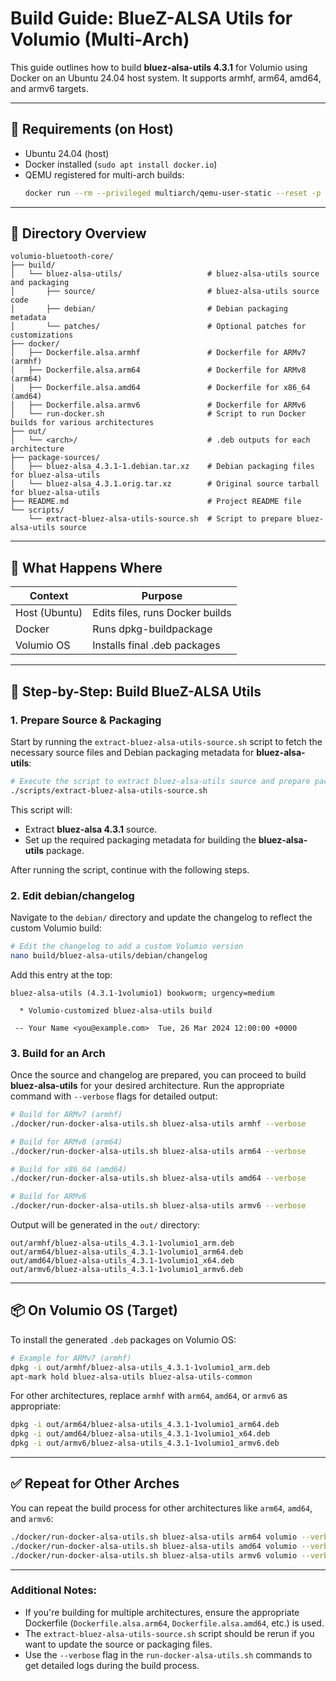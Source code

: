 # Build Guide: BlueZ-ALSA Utils for Volumio (Multi-Arch)

This guide outlines how to build **bluez-alsa-utils 4.3.1** for Volumio using Docker on an Ubuntu 24.04 host system. It supports armhf, arm64, amd64, and armv6 targets.

---

## 🔧 Requirements (on Host)

- Ubuntu 24.04 (host)
- Docker installed (`sudo apt install docker.io`)
- QEMU registered for multi-arch builds:
  ```bash
  docker run --rm --privileged multiarch/qemu-user-static --reset -p yes
  ```

---

## 📁 Directory Overview

```
volumio-bluetooth-core/
├── build/
│   └── bluez-alsa-utils/                   # bluez-alsa-utils source and packaging
│       ├── source/                         # bluez-alsa-utils source code
│       ├── debian/                         # Debian packaging metadata
│       └── patches/                        # Optional patches for customizations
├── docker/
│   ├── Dockerfile.alsa.armhf               # Dockerfile for ARMv7 (armhf)
│   ├── Dockerfile.alsa.arm64               # Dockerfile for ARMv8 (arm64)
│   ├── Dockerfile.alsa.amd64               # Dockerfile for x86_64 (amd64)
│   ├── Dockerfile.alsa.armv6               # Dockerfile for ARMv6
│   └── run-docker.sh                       # Script to run Docker builds for various architectures
├── out/
│   └── <arch>/                             # .deb outputs for each architecture
├── package-sources/
│   ├── bluez-alsa_4.3.1-1.debian.tar.xz    # Debian packaging files for bluez-alsa-utils
│   └── bluez-alsa_4.3.1.orig.tar.xz        # Original source tarball for bluez-alsa-utils
├── README.md                               # Project README file
└── scripts/
    └── extract-bluez-alsa-utils-source.sh  # Script to prepare bluez-alsa-utils source
```

---

## 🧭 What Happens Where

| Context       | Purpose                         |
|---------------|---------------------------------|
| Host (Ubuntu) | Edits files, runs Docker builds |
| Docker        | Runs dpkg-buildpackage          |
| Volumio OS    | Installs final .deb packages    |

---

## 🧱 Step-by-Step: Build BlueZ-ALSA Utils

### 1. Prepare Source & Packaging

Start by running the `extract-bluez-alsa-utils-source.sh` script to fetch the necessary source files and Debian packaging metadata for **bluez-alsa-utils**:

```bash
# Execute the script to extract bluez-alsa-utils source and prepare packaging
./scripts/extract-bluez-alsa-utils-source.sh
```

This script will:
- Extract **bluez-alsa 4.3.1** source.
- Set up the required packaging metadata for building the **bluez-alsa-utils** package.

After running the script, continue with the following steps.

### 2. Edit debian/changelog

Navigate to the `debian/` directory and update the changelog to reflect the custom Volumio build:

```bash
# Edit the changelog to add a custom Volumio version
nano build/bluez-alsa-utils/debian/changelog
```

Add this entry at the top:
```
bluez-alsa-utils (4.3.1-1volumio1) bookworm; urgency=medium

  * Volumio-customized bluez-alsa-utils build

 -- Your Name <you@example.com>  Tue, 26 Mar 2024 12:00:00 +0000
```

### 3. Build for an Arch

Once the source and changelog are prepared, you can proceed to build **bluez-alsa-utils** for your desired architecture. Run the appropriate command with `--verbose` flags for detailed output:

```bash
# Build for ARMv7 (armhf)
./docker/run-docker-alsa-utils.sh bluez-alsa-utils armhf --verbose

# Build for ARMv8 (arm64)
./docker/run-docker-alsa-utils.sh bluez-alsa-utils arm64 --verbose

# Build for x86_64 (amd64)
./docker/run-docker-alsa-utils.sh bluez-alsa-utils amd64 --verbose

# Build for ARMv6
./docker/run-docker-alsa-utils.sh bluez-alsa-utils armv6 --verbose
```

Output will be generated in the `out/` directory:

```
out/armhf/bluez-alsa-utils_4.3.1-1volumio1_arm.deb
out/arm64/bluez-alsa-utils_4.3.1-1volumio1_arm64.deb
out/amd64/bluez-alsa-utils_4.3.1-1volumio1_x64.deb
out/armv6/bluez-alsa-utils_4.3.1-1volumio1_armv6.deb
```

---

## 📦 On Volumio OS (Target)

To install the generated `.deb` packages on Volumio OS:

```bash
# Example for ARMv7 (armhf)
dpkg -i out/armhf/bluez-alsa-utils_4.3.1-1volumio1_arm.deb
apt-mark hold bluez-alsa-utils bluez-alsa-utils-common
```

For other architectures, replace `armhf` with `arm64`, `amd64`, or `armv6` as appropriate:

```bash
dpkg -i out/arm64/bluez-alsa-utils_4.3.1-1volumio1_arm64.deb
dpkg -i out/amd64/bluez-alsa-utils_4.3.1-1volumio1_x64.deb
dpkg -i out/armv6/bluez-alsa-utils_4.3.1-1volumio1_armv6.deb
```

---

## ✅ Repeat for Other Arches

You can repeat the build process for other architectures like `arm64`, `amd64`, and `armv6`:

```bash
./docker/run-docker-alsa-utils.sh bluez-alsa-utils arm64 volumio --verbose
./docker/run-docker-alsa-utils.sh bluez-alsa-utils amd64 volumio --verbose
./docker/run-docker-alsa-utils.sh bluez-alsa-utils armv6 volumio --verbose
```

---

### Additional Notes:
- If you're building for multiple architectures, ensure the appropriate Dockerfile (`Dockerfile.alsa.arm64`, `Dockerfile.alsa.amd64`, etc.) is used.
- The `extract-bluez-alsa-utils-source.sh` script should be rerun if you want to update the source or packaging files.
- Use the `--verbose` flag in the `run-docker-alsa-utils.sh` commands to get detailed logs during the build process.
